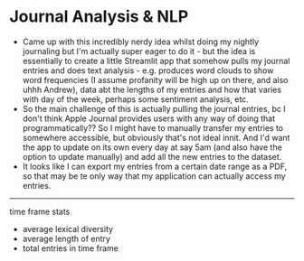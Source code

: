 # Journal Analysis & NLP

* Came up with this incredibly nerdy idea whilst doing my nightly journaling but I'm actually super eager to do it - but the idea is essentially to create a little Streamlit app that somehow pulls my journal entries and does text analysis - e.g. produces word clouds to show word frequencies (I assume profanity will be high up on there, and also uhhh Andrew), data abt the lengths of my entries and how that varies with day of the week, perhaps some sentiment analysis, etc. 
* So the main challenge of this is actually pulling the journal entries, bc I don't think Apple Journal provides users with any way of doing that programmatically?? So I might have to manually transfer my entries to somewhere accessible, but obviously that's not ideal innit. And I'd want the app to update on its own every day at say 5am (and also have the option to update manually) and add all the new entries to the dataset.
* It looks like I can export my entries from a certain date range as a PDF, so that may be te only way that my application can actually access my entries.

---
time frame stats
* average lexical diversity
* average length of entry
* total entries in time frame